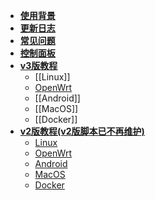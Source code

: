 * **[使用背景](Home)**
* **[更新日志](Update)**
* **[常见问题](FAQ)**
* **[控制面板](Panel)**
* **[v3版教程](Doc_v3)**
  + [[Linux]]
  + [OpenWrt](Linux)
  + [[Android]]
  + [[MacOS]]
  + [[Docker]]
* **[v2版教程(v2版脚本已不再维护)](Doc_v2)**
  + [Linux](Linux_v2)
  + [OpenWrt](Linux_v2)
  + [Android](Android_v2)
  + [MacOS](MacOS_v2)
  + [Docker](Docker_v2)

